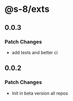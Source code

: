 # @s-8/exts

## 0.0.3

### Patch Changes

- add tests and better ci

## 0.0.2

### Patch Changes

- Init in beta version all repos
